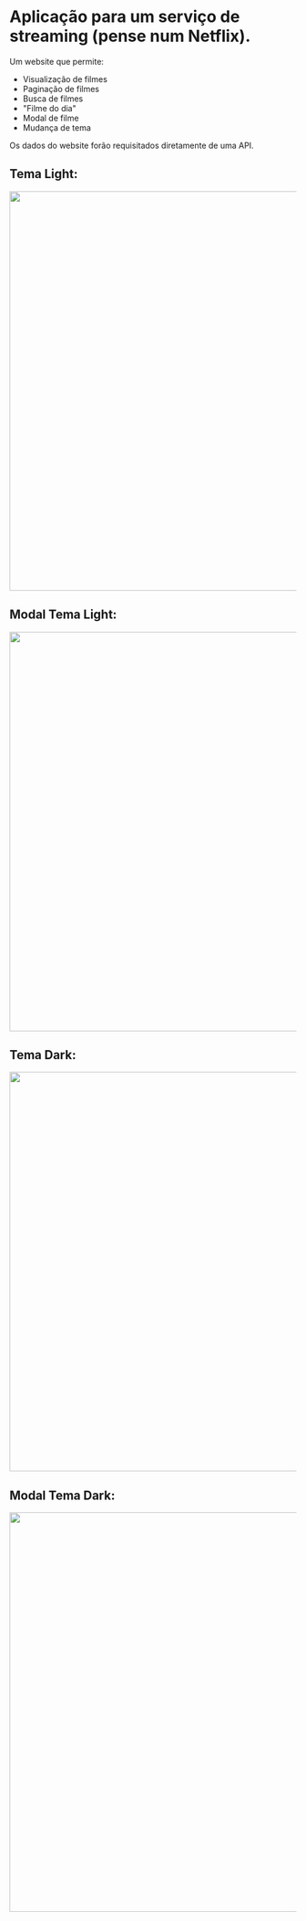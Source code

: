 # Aplicação para um serviço de streaming (pense num Netflix).

Um website que permite:

- Visualização de filmes 
- Paginação de filmes 
- Busca de filmes 
- "Filme do dia" 
- Modal de filme 
- Mudança de tema

Os dados do website forão requisitados diretamente de uma API.

## Tema Light:

<div align="center">
  <img src="https://github.com/RyanderGodinho/Loja_com_React/assets/112562924/1376fb8b-bf6a-441d-84ae-01c9873eac01" width="700px"/>
</div>

## Modal Tema Light:

<div align="center">
  <img src="https://github.com/RyanderGodinho/Loja_com_React/assets/112562924/035ad1d2-9e5c-4788-bb78-72239cfc6773" width="700px"/>
</div>

## Tema Dark:

<div align="center">
  <img src="https://github.com/RyanderGodinho/Loja_com_React/assets/112562924/5d5362c9-4f7d-4bc9-a135-381d4735a68a" width="700px"/>
</div>

## Modal Tema Dark:

<div align="center">
  <img src="https://github.com/RyanderGodinho/Loja_com_React/assets/112562924/483df856-594c-4656-9a68-a886b69b2e55" width="700px"/>
</div>
